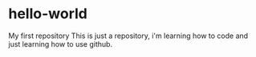 # hello-world
My first repository
This is just a repository, i'm learning how to code and just learning how to use github.
